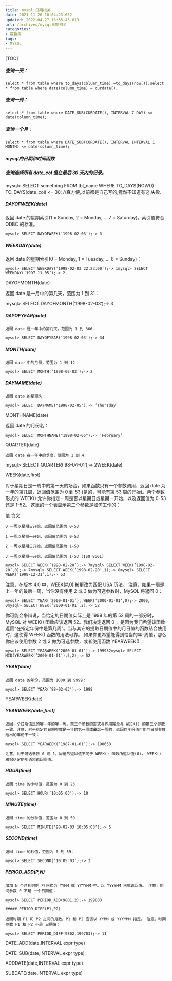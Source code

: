 ```yaml
---
title: mysql 日期相关
date: 2021-11-26 16:04:23.652
updated: 2022-04-27 16:35:45.613
url: /archives/mysql日期相关
categories: 
- 数据库
tags: 
- MYSQL
---
```




[TOC]

##### 查询一天：
```
select * from table where to_days(column_time) =to_days(now());select * from table where date(column_time) = curdate();
```
##### 查询一周：
```
select * from table where DATE_SUB(CURDATE(), INTERVAL 7 DAY) <= date(column_time);
```
##### 查询一个月：
```
select * from table where DATE_SUB(CURDATE(), INTERVAL INTERVAL 1 MONTH) <= date(column_time);
```
##### mysql的日期和时间函数

##### 查询选择所有 date_col 值在最后 30 天内的记录。

mysql> SELECT something FROM tbl_name WHERE TO_DAYS(NOW()) - TO_DAYS(date_col) <= 30; //真方便,以前都是自己写的,竟然不知道有这,失败.

##### DAYOFWEEK(date)

返回 date 的星期索引(1 = Sunday, 2 = Monday, ... 7 = Saturday)。索引值符合 ODBC 的标准。
```
mysql> SELECT DAYOFWEEK(’1998-02-03’);-> 3
```
##### WEEKDAY(date)

返回 date 的星期索引(0 = Monday, 1 = Tuesday, ... 6 = Sunday)：
```
mysql> SELECT WEEKDAY(’1998-02-03 22:23:00’);-> 1mysql> SELECT WEEKDAY(’1997-11-05’);-> 2
```
DAYOFMONTH(date)

返回 date 是一月中的第几天，范围为 1 到 31：

mysql> SELECT DAYOFMONTH(’1998-02-03’);-> 3

##### DAYOFYEAR(date)
```
返回 date 是一年中的第几天，范围为 1 到 366：

mysql> SELECT DAYOFYEAR(’1998-02-03’);-> 34
```
##### MONTH(date)
```
返回 date 中的月份，范围为 1 到 12：

mysql> SELECT MONTH(’1998-02-03’);-> 2
```
##### DAYNAME(date)
```
返回 date 的星期名：

mysql> SELECT DAYNAME("1998-02-05");-> ’Thursday’
```
MONTHNAME(date)

返回 date 的月份名：
```
mysql> SELECT MONTHNAME("1998-02-05");-> ’February’
```
QUARTER(date)
```
返回 date 在一年中的季度，范围为 1 到 4：
```
mysql> SELECT QUARTER(’98-04-01’);-> 2WEEK(date)

WEEK(date,first)

对于星期日是一周中的第一天的场合，如果函数只有一个参数调用，返回 date 为一年的第几周，返回值范围为 0 到 53 (是的，可能有第 53 周的开始)。两个参数形式的 WEEK() 允许你指定一周是否以星期日或星期一开始，以及返回值为 0-53 还是 1-52。 这里的一个表显示第二个参数是如何工作的：

值 含义
```
0 一周以星期日开始，返回值范围为 0-53

1 一周以星期一开始，返回值范围为 0-53

2 一周以星期日开始，返回值范围为 1-53

3 一周以星期一开始，返回值范围为 1-53 (ISO 8601)

mysql> SELECT WEEK(’1998-02-20’);-> 7mysql> SELECT WEEK(’1998-02-20’,0);-> 7mysql> SELECT WEEK(’1998-02-20’,1);-> 8mysql> SELECT WEEK(’1998-12-31’,1);-> 53
```
注意，在版本 4.0 中，WEEK(#,0) 被更改为匹配 USA 历法。 注意，如果一周是上一年的最后一周，当你没有使用 2 或 3 做为可选参数时，MySQL 将返回 0：
```
mysql> SELECT YEAR(’2000-01-01’), WEEK(’2000-01-01’,0);-> 2000, 0mysql> SELECT WEEK(’2000-01-01’,2);-> 52
```
你可能会争辩说，当给定的日期值实际上是 1999 年的第 52 周的一部分时，MySQL 对 WEEK() 函数应该返回 52。我们决定返回 0 ，是因为我们希望该函数返回“在指定年份中是第几周”。当与其它的提取日期值中的月日值的函数结合使用时，这使得 WEEK() 函数的用法可靠。 如果你更希望能得到恰当的年-周值，那么你应该使用参数 2 或 3 做为可选参数，或者使用函数 YEARWEEK() ：
```
mysql> SELECT YEARWEEK(’2000-01-01’);-> 199952mysql> SELECT MID(YEARWEEK(’2000-01-01’),5,2);-> 52
```
##### YEAR(date)
```
返回 date 的年份，范围为 1000 到 9999：

mysql> SELECT YEAR(’98-02-03’);-> 1998
```
YEARWEEK(date)

##### YEARWEEK(date,first)
```
返回一个日期值是的哪一年的哪一周。第二个参数的形式与作用完全与 WEEK() 的第二个参数一致。注意，对于给定的日期参数是一年的第一周或最后一周的，返回的年份值可能与日期参数给出的年份不一致：

mysql> SELECT YEARWEEK(’1987-01-01’);-> 198653

注意，对于可选参数 0 或 1，周值的返回值不同于 WEEK() 函数所返回值(0)， WEEK() 根据给定的年语境返回周值。
```
##### HOUR(time)
```
返回 time 的小时值，范围为 0 到 23：

mysql> SELECT HOUR(’10:05:03’);-> 10
```
##### MINUTE(time)
```
返回 time 的分钟值，范围为 0 到 59：

mysql> SELECT MINUTE(’98-02-03 10:05:03’);-> 5
```
##### SECOND(time)
```
返回 time 的秒值，范围为 0 到 59：

mysql> SELECT SECOND(’10:05:03’);-> 3
```
##### PERIOD_ADD(P,N)
```
增加 N 个月到时期 P(格式为 YYMM 或 YYYYMM)中。以 YYYYMM 格式返回值。 注意，期间参数 P 不是 一个日期值：

mysql> SELECT PERIOD_ADD(9801,2);-> 199803

##### PERIOD_DIFF(P1,P2)

返回时期 P1 和 P2 之间的月数。P1 和 P2 应该以 YYMM 或 YYYYMM 指定。 注意，时期参数 P1 和 P2 不是 日期值：

mysql> SELECT PERIOD_DIFF(9802,199703);-> 11
```
DATE_ADD(date,INTERVAL expr type)

DATE_SUB(date,INTERVAL expr type)

ADDDATE(date,INTERVAL expr type)

SUBDATE(date,INTERVAL expr type)